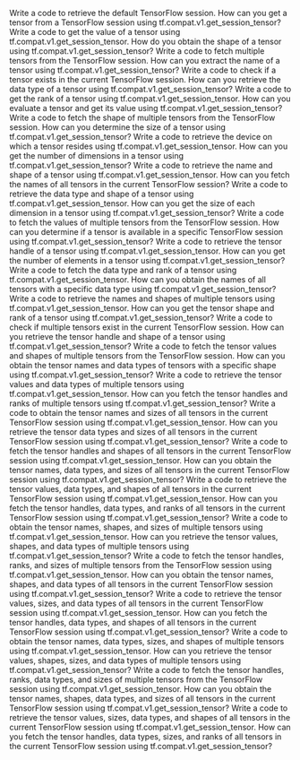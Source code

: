 Write a code to retrieve the default TensorFlow session.
How can you get a tensor from a TensorFlow session using tf.compat.v1.get_session_tensor?
Write a code to get the value of a tensor using tf.compat.v1.get_session_tensor.
How do you obtain the shape of a tensor using tf.compat.v1.get_session_tensor?
Write a code to fetch multiple tensors from the TensorFlow session.
How can you extract the name of a tensor using tf.compat.v1.get_session_tensor?
Write a code to check if a tensor exists in the current TensorFlow session.
How can you retrieve the data type of a tensor using tf.compat.v1.get_session_tensor?
Write a code to get the rank of a tensor using tf.compat.v1.get_session_tensor.
How can you evaluate a tensor and get its value using tf.compat.v1.get_session_tensor?
Write a code to fetch the shape of multiple tensors from the TensorFlow session.
How can you determine the size of a tensor using tf.compat.v1.get_session_tensor?
Write a code to retrieve the device on which a tensor resides using tf.compat.v1.get_session_tensor.
How can you get the number of dimensions in a tensor using tf.compat.v1.get_session_tensor?
Write a code to retrieve the name and shape of a tensor using tf.compat.v1.get_session_tensor.
How can you fetch the names of all tensors in the current TensorFlow session?
Write a code to retrieve the data type and shape of a tensor using tf.compat.v1.get_session_tensor.
How can you get the size of each dimension in a tensor using tf.compat.v1.get_session_tensor?
Write a code to fetch the values of multiple tensors from the TensorFlow session.
How can you determine if a tensor is available in a specific TensorFlow session using tf.compat.v1.get_session_tensor?
Write a code to retrieve the tensor handle of a tensor using tf.compat.v1.get_session_tensor.
How can you get the number of elements in a tensor using tf.compat.v1.get_session_tensor?
Write a code to fetch the data type and rank of a tensor using tf.compat.v1.get_session_tensor.
How can you obtain the names of all tensors with a specific data type using tf.compat.v1.get_session_tensor?
Write a code to retrieve the names and shapes of multiple tensors using tf.compat.v1.get_session_tensor.
How can you get the tensor shape and rank of a tensor using tf.compat.v1.get_session_tensor?
Write a code to check if multiple tensors exist in the current TensorFlow session.
How can you retrieve the tensor handle and shape of a tensor using tf.compat.v1.get_session_tensor?
Write a code to fetch the tensor values and shapes of multiple tensors from the TensorFlow session.
How can you obtain the tensor names and data types of tensors with a specific shape using tf.compat.v1.get_session_tensor?
Write a code to retrieve the tensor values and data types of multiple tensors using tf.compat.v1.get_session_tensor.
How can you fetch the tensor handles and ranks of multiple tensors using tf.compat.v1.get_session_tensor?
Write a code to obtain the tensor names and sizes of all tensors in the current TensorFlow session using tf.compat.v1.get_session_tensor.
How can you retrieve the tensor data types and sizes of all tensors in the current TensorFlow session using tf.compat.v1.get_session_tensor?
Write a code to fetch the tensor handles and shapes of all tensors in the current TensorFlow session using tf.compat.v1.get_session_tensor.
How can you obtain the tensor names, data types, and sizes of all tensors in the current TensorFlow session using tf.compat.v1.get_session_tensor?
Write a code to retrieve the tensor values, data types, and shapes of all tensors in the current TensorFlow session using tf.compat.v1.get_session_tensor.
How can you fetch the tensor handles, data types, and ranks of all tensors in the current TensorFlow session using tf.compat.v1.get_session_tensor?
Write a code to obtain the tensor names, shapes, and sizes of multiple tensors using tf.compat.v1.get_session_tensor.
How can you retrieve the tensor values, shapes, and data types of multiple tensors using tf.compat.v1.get_session_tensor?
Write a code to fetch the tensor handles, ranks, and sizes of multiple tensors from the TensorFlow session using tf.compat.v1.get_session_tensor.
How can you obtain the tensor names, shapes, and data types of all tensors in the current TensorFlow session using tf.compat.v1.get_session_tensor?
Write a code to retrieve the tensor values, sizes, and data types of all tensors in the current TensorFlow session using tf.compat.v1.get_session_tensor.
How can you fetch the tensor handles, data types, and shapes of all tensors in the current TensorFlow session using tf.compat.v1.get_session_tensor?
Write a code to obtain the tensor names, data types, sizes, and shapes of multiple tensors using tf.compat.v1.get_session_tensor.
How can you retrieve the tensor values, shapes, sizes, and data types of multiple tensors using tf.compat.v1.get_session_tensor?
Write a code to fetch the tensor handles, ranks, data types, and sizes of multiple tensors from the TensorFlow session using tf.compat.v1.get_session_tensor.
How can you obtain the tensor names, shapes, data types, and sizes of all tensors in the current TensorFlow session using tf.compat.v1.get_session_tensor?
Write a code to retrieve the tensor values, sizes, data types, and shapes of all tensors in the current TensorFlow session using tf.compat.v1.get_session_tensor.
How can you fetch the tensor handles, data types, sizes, and ranks of all tensors in the current TensorFlow session using tf.compat.v1.get_session_tensor?